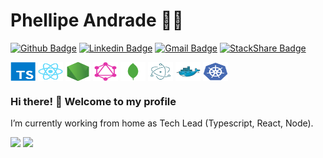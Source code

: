 
# Phellipe Andrade :man_technologist:



[![Github Badge](https://img.shields.io/badge/-Github-000?style=flat-square&logo=Github&logoColor=white&link=https://github.com/phellipeandrade/phellipeandrade)](https://github.com/phellipeandrade/phellipeandrade)
[![Linkedin Badge](https://img.shields.io/badge/-LinkedIn-blue?style=flat-square&logo=Linkedin&logoColor=white&link=https://www.linkedin.com/in/phellipe-andrade/)](https://www.linkedin.com/in/phellipe-andrade/)
[![Gmail Badge](https://img.shields.io/badge/-Gmail-c14438?style=flat-square&logo=Gmail&logoColor=white&link=mailto:phellipe.dev@gmail.com)](mailto:phellipe.dev@gmail.com)
[![StackShare Badge](https://img.shields.io/badge/StackShare-My%20Stack-green?style=flat-square&logoColor=white&link=https://stackshare.io/phellipeandrade/mystack)](https://stackshare.io/phellipeandrade/mystack)

<div style="display: inline_block">
  <img align="center" alt="Ts" height="30" width="40" src="https://raw.githubusercontent.com/devicons/devicon/master/icons/typescript/typescript-plain.svg">
  <img align="center" alt="React" height="30" width="40" src="https://raw.githubusercontent.com/devicons/devicon/master/icons/react/react-original.svg">
  <img align="center" alt="Nodejs" height="30" width="40" src="https://raw.githubusercontent.com/devicons/devicon/master/icons/nodejs/nodejs-original.svg">
  <img align="center" alt="GraphQl" height="30" width="40" src="https://raw.githubusercontent.com/devicons/devicon/master/icons/graphql/graphql-plain.svg">
  <img align="center" alt="Mongodb" height="30" width="40" src="https://raw.githubusercontent.com/devicons/devicon/master/icons/mongodb/mongodb-plain.svg">
  <img align="center" alt="Electron" height="30" width="40" src="https://raw.githubusercontent.com/devicons/devicon/master/icons/electron/electron-original.svg">
  <img align="center" alt="Docker" height="30" width="40" src="https://raw.githubusercontent.com/devicons/devicon/master/icons/docker/docker-original.svg">
  <img align="center" alt="Docker" height="30" width="40" src="https://raw.githubusercontent.com/devicons/devicon/master/icons/kubernetes/kubernetes-plain.svg">
</div>

### Hi there! 👋 Welcome to my profile

I’m currently working from home as Tech Lead (Typescript, React, Node).


<div style="display: inline_block">
<img height="180em" src="https://github-readme-stats.vercel.app/api?username=phellipeandrade&show_icons=true&theme=dracula&include_all_commits=true&count_private=true"/>
  <img height="180em" src="https://github-readme-stats.vercel.app/api/top-langs/?username=phellipeandrade&layout=compact&langs_count=8&theme=dracula"/>
</div>


